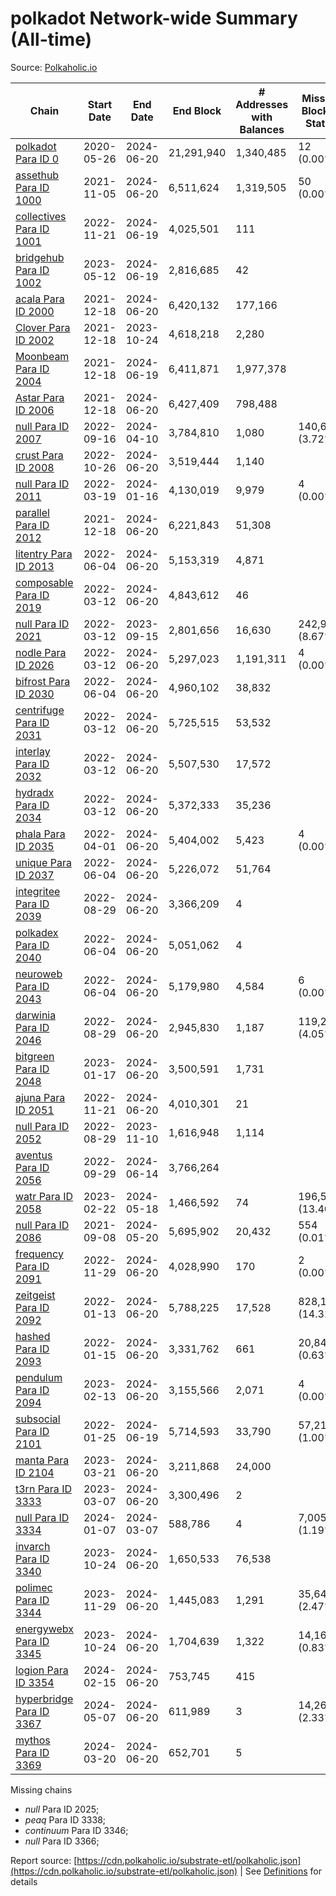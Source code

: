 # polkadot Network-wide Summary (All-time)

Source: [Polkaholic.io](https://polkaholic.io)


| Chain            | Start Date | End Date | End Block | # Addresses with Balances | Missing Blocks / Status |
| ---------------- | ---------- | ---------| --------- | ------------------------- | ----------------------- |
| [polkadot Para ID 0](/polkadot/0-polkadot) | 2020-05-26 | 2024-06-20 | 21,291,940 |  1,340,485 | 12 (0.00%)  |
| [assethub Para ID 1000](/polkadot/1000-assethub) | 2021-11-05 | 2024-06-20 | 6,511,624 |  1,319,505 | 50 (0.00%)  |
| [collectives Para ID 1001](/polkadot/1001-collectives) | 2022-11-21 | 2024-06-19 | 4,025,501 |  111 |    |
| [bridgehub Para ID 1002](/polkadot/1002-bridgehub) | 2023-05-12 | 2024-06-19 | 2,816,685 |  42 |    |
| [acala Para ID 2000](/polkadot/2000-acala) | 2021-12-18 | 2024-06-20 | 6,420,132 |  177,166 |    |
| [Clover Para ID 2002](/polkadot/2002-clover) | 2021-12-18 | 2023-10-24 | 4,618,218 |  2,280 |    |
| [Moonbeam Para ID 2004](/polkadot/2004-moonbeam) | 2021-12-18 | 2024-06-19 | 6,411,871 |  1,977,378 |    |
| [Astar Para ID 2006](/polkadot/2006-astar) | 2021-12-18 | 2024-06-20 | 6,427,409 |  798,488 |    |
| [null Para ID 2007](/polkadot/2007-kapex) | 2022-09-16 | 2024-04-10 | 3,784,810 |  1,080 | 140,668 (3.72%)  |
| [crust Para ID 2008](/polkadot/2008-crust) | 2022-10-26 | 2024-06-20 | 3,519,444 |  1,140 |    |
| [null Para ID 2011](/polkadot/2011-equilibrium) | 2022-03-19 | 2024-01-16 | 4,130,019 |  9,979 | 4 (0.00%)  |
| [parallel Para ID 2012](/polkadot/2012-parallel) | 2021-12-18 | 2024-06-20 | 6,221,843 |  51,308 |    |
| [litentry Para ID 2013](/polkadot/2013-litentry) | 2022-06-04 | 2024-06-20 | 5,153,319 |  4,871 |    |
| [composable Para ID 2019](/polkadot/2019-composable) | 2022-03-12 | 2024-06-20 | 4,843,612 |  46 |    |
| [null Para ID 2021](/polkadot/2021-efinity) | 2022-03-12 | 2023-09-15 | 2,801,656 |  16,630 | 242,949 (8.67%)  |
| [nodle Para ID 2026](/polkadot/2026-nodle) | 2022-03-12 | 2024-06-20 | 5,297,023 |  1,191,311 | 4 (0.00%)  |
| [bifrost Para ID 2030](/polkadot/2030-bifrost) | 2022-06-04 | 2024-06-20 | 4,960,102 |  38,832 |    |
| [centrifuge Para ID 2031](/polkadot/2031-centrifuge) | 2022-03-12 | 2024-06-20 | 5,725,515 |  53,532 |    |
| [interlay Para ID 2032](/polkadot/2032-interlay) | 2022-03-12 | 2024-06-20 | 5,507,530 |  17,572 |    |
| [hydradx Para ID 2034](/polkadot/2034-hydradx) | 2022-03-12 | 2024-06-20 | 5,372,333 |  35,236 |    |
| [phala Para ID 2035](/polkadot/2035-phala) | 2022-04-01 | 2024-06-20 | 5,404,002 |  5,423 | 4 (0.00%)  |
| [unique Para ID 2037](/polkadot/2037-unique) | 2022-06-04 | 2024-06-20 | 5,226,072 |  51,764 |    |
| [integritee Para ID 2039](/polkadot/2039-integritee) | 2022-08-29 | 2024-06-20 | 3,366,209 |  4 |    |
| [polkadex Para ID 2040](/polkadot/2040-polkadex) | 2022-06-04 | 2024-06-20 | 5,051,062 |  4 |    |
| [neuroweb Para ID 2043](/polkadot/2043-neuroweb) | 2022-06-04 | 2024-06-20 | 5,179,980 |  4,584 | 6 (0.00%)  |
| [darwinia Para ID 2046](/polkadot/2046-darwinia) | 2022-08-29 | 2024-06-20 | 2,945,830 |  1,187 | 119,220 (4.05%)  |
| [bitgreen Para ID 2048](/polkadot/2048-bitgreen) | 2023-01-17 | 2024-06-20 | 3,500,591 |  1,731 |    |
| [ajuna Para ID 2051](/polkadot/2051-ajuna) | 2022-11-21 | 2024-06-20 | 4,010,301 |  21 |    |
| [null Para ID 2052](/polkadot/2052-polkadot-parathread-2052) | 2022-08-29 | 2023-11-10 | 1,616,948 |  1,114 |    |
| [aventus Para ID 2056](/polkadot/2056-aventus) | 2022-09-29 | 2024-06-14 | 3,766,264 |   |    |
| [watr Para ID 2058](/polkadot/2058-watr) | 2023-02-22 | 2024-05-18 | 1,466,592 |  74 | 196,567 (13.40%)  |
| [null Para ID 2086](/polkadot/2086-kilt) | 2021-09-08 | 2024-05-20 | 5,695,902 |  20,432 | 554 (0.01%)  |
| [frequency Para ID 2091](/polkadot/2091-frequency) | 2022-11-29 | 2024-06-20 | 4,028,990 |  170 | 2 (0.00%)  |
| [zeitgeist Para ID 2092](/polkadot/2092-zeitgeist) | 2022-01-13 | 2024-06-20 | 5,788,225 |  17,528 | 828,192 (14.31%)  |
| [hashed Para ID 2093](/polkadot/2093-hashed) | 2022-01-15 | 2024-06-20 | 3,331,762 |  661 | 20,847 (0.63%)  |
| [pendulum Para ID 2094](/polkadot/2094-pendulum) | 2023-02-13 | 2024-06-20 | 3,155,566 |  2,071 | 4 (0.00%)  |
| [subsocial Para ID 2101](/polkadot/2101-subsocial) | 2022-01-25 | 2024-06-19 | 5,714,593 |  33,790 | 57,214 (1.00%)  |
| [manta Para ID 2104](/polkadot/2104-manta) | 2023-03-21 | 2024-06-20 | 3,211,868 |  24,000 |    |
| [t3rn Para ID 3333](/polkadot/3333-t3rn) | 2023-03-07 | 2024-06-20 | 3,300,496 |  2 |    |
| [null Para ID 3334](/polkadot/3334-polkadot-parathread-3334) | 2024-01-07 | 2024-03-07 | 588,786 |  4 | 7,005 (1.19%)  |
| [invarch Para ID 3340](/polkadot/3340-invarch) | 2023-10-24 | 2024-06-20 | 1,650,533 |  76,538 |    |
| [polimec Para ID 3344](/polkadot/3344-polimec) | 2023-11-29 | 2024-06-20 | 1,445,083 |  1,291 | 35,644 (2.47%)  |
| [energywebx Para ID 3345](/polkadot/3345-energywebx) | 2023-10-24 | 2024-06-20 | 1,704,639 |  1,322 | 14,163 (0.83%)  |
| [logion Para ID 3354](/polkadot/3354-logion) | 2024-02-15 | 2024-06-20 | 753,745 |  415 |    |
| [hyperbridge Para ID 3367](/polkadot/3367-hyperbridge) | 2024-05-07 | 2024-06-20 | 611,989 |  3 | 14,262 (2.33%)  |
| [mythos Para ID 3369](/polkadot/3369-mythos) | 2024-03-20 | 2024-06-20 | 652,701 |  5 |    |

Missing chains


* *null* Para ID 2025; 
* *peaq* Para ID 3338; 
* *continuum* Para ID 3346; 
* *null* Para ID 3366; 

Report source: [https://cdn.polkaholic.io/substrate-etl/polkaholic.json](https://cdn.polkaholic.io/substrate-etl/polkaholic.json) | See [Definitions](/DEFINITIONS.md) for details
